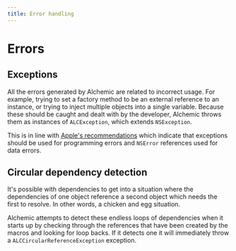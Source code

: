 ```yaml
---
title: Error handling
---
```


# Errors

## Exceptions

All the errors generated by Alchemic are related to incorrect usage. For example, trying to set a factory method to be an external reference to an instance, or trying to inject multiple objects into a single variable. Because these should be caught and dealt with by the developer, Alchemic throws them as instances of `ALCException`, which extends `NSException`. 

This is in line with [Apple's recommendations](https://developer.apple.com/library/ios/documentation/Cocoa/Conceptual/Exceptions/Exceptions.html#//apple_ref/doc/uid/10000012i) which indicate that exceptions should be used for programming errors and `NSError` references used for data errors. 


## Circular dependency detection

It's possible with dependencies to get into a situation where the dependencies of one object reference a second object which needs the first to resolve. In other words, a chicken and egg situation. 

Alchemic attempts to detect these endless loops of dependencies when it starts up by checking through the references that have been created by the macros and looking for loop backs. If it detects one it will immediately throw a `ALCCircularReferenceException` exception. 





